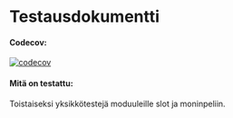 # Testausdokumentti
#### Codecov:
[![codecov](https://codecov.io/gh/vilkiida/tiralabra-connectfour/branch/main/graph/badge.svg?token=TVFSQDDKZ7)](https://codecov.io/gh/vilkiida/tiralabra-connectfour)

#### Mitä on testattu:
Toistaiseksi yksikkötestejä moduuleille slot ja moninpeliin.

